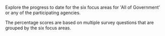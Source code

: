 Explore the progress to date for the six focus areas for 'All of Government' or any of the participating agencies.

The percentage scores are based on multiple survey questions that are grouped by the six focus areas.
